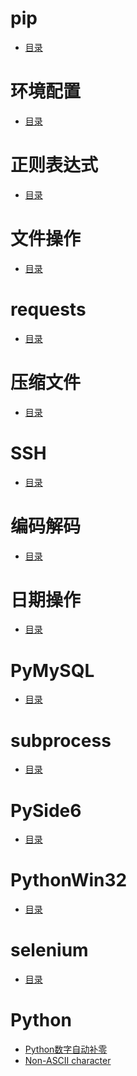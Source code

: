 # pip
- <a href="content/pip.md">目录</a>

# 环境配置
- <a href="content/环境配置.md">目录</a>

# 正则表达式
- <a href="content/正则表达式.md">目录</a>

# 文件操作
- <a href="content/文件操作.md">目录</a>

# requests
- <a href="content/requests.md">目录</a>

# 压缩文件
- <a href="content/压缩文件.md">目录</a>

# SSH
- <a href="content/SSH.md">目录</a>

# 编码解码
- <a href="content/编码解码.md">目录</a>

# 日期操作
- <a href="content/日期操作.md">目录</a>

# PyMySQL
- <a href="content/PyMySQL.md">目录</a>

# subprocess
- <a href="content/subprocess.md">目录</a>

# PySide6
- <a href="content/PySide6.md">目录</a>

# PythonWin32
- <a href="content/PythonWin32.md">目录</a>

# selenium
- <a href="content/selenium.md">目录</a>

# Python
- <a href="Python数字自动补零.md">Python数字自动补零</a>
- <a href="Non-ASCII_character.md">Non-ASCII character</a>
